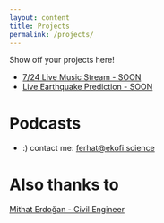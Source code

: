 ```yaml
---
layout: content
title: Projects
permalink: /projects/
---
```


Show off your projects here!
- [7/24 Live Music Stream - SOON]()
- [Live Earthquake Prediction - SOON]()

# Podcasts
- :) contact me: ferhat@ekofi.science

# Also thanks to
[Mithat Erdoğan - Civil Engineer](https://www.erdoganmithat.com)
